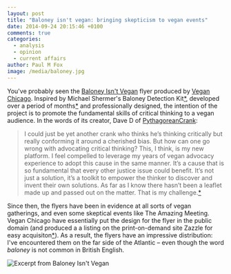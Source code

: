 ```yaml
---
layout: post
title: "Baloney isn't vegan: bringing skepticism to vegan events"
date: 2014-09-24 20:15:46 +0100
comments: true
categories: 
  - analysis
  - opinion
  - current affairs
author: Paul M Fox
image: /media/baloney.jpg
---
```

You've probably seen the [Baloney Isn't Vegan](http://www.meetup.com/vegan-chicago/pages/Baloney_Detection/) flyer produced by [Vegan Chicago](http://www.meetup.com/vegan-chicago/). Inspired by Michael Shermer's Baloney Detection Kit[*](http://www.michaelshermer.com/2009/06/baloney-detection-kit/ "The Baloney Detection Kit (on RDF TV), presented by The Richard Dawkins Foundation for Reason and Science"), developed over a period of months[*](http://www.plantbasedpeople.com/showthread.php?t=17600 "A thread on PlantBasedPeople.com dedicated to developing the flyer, circa 2011") and professionally designed, the intention of the project is to promote the fundamental skills of critical thinking to a vegan audience. In the words<!--more--> of its creator, Dave D of [PythagoreanCrank](http://pythagoreancrank.com):

>I could just be yet another crank who thinks he’s thinking critically but really conforming it around a cherished bias. But how can one go wrong with advocating critical thinking? This, I think, is my new platform. I feel compelled to leverage my years of vegan advocacy experience to adopt this cause in the same manner. It’s a cause that is so fundamental that every other justice issue could benefit. It’s not just a solution, it’s a toolkit to empower the thinker to discover and invent their own solutions. As far as I know there hasn’t been a leaflet made up and passed out on the matter. That is my challenge.[*](http://pythagoreancrank.com/?p=1783 "Vegan Baloney – PythagoreanCrank.com, November 20th, 2011")

Since then, the flyers have been in evidence at all sorts of vegan gatherings, and even some skeptical events like The Amazing Meeting. Vegan Chicago have essentially put the design for the flyer in the public domain (and produced a a listing on the print-on-demand site Zazzle for easy acquisiton[*](http://www.zazzle.com/baloney_detection_guide_flyer-244387278526919188 "Baloney Detection Guide Flyer on Zazzle.com")). As a result, the flyers have an impressive distribution: I've encountered them on the far side of the Atlantic – even though the word *baloney* is not common in British English.

<img class="figure" src="/media/figures/baloney/excerpt.jpg" title="Excerpt from Baloney Isn't Vegan" />
